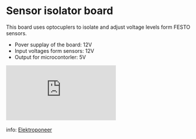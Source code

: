 # Sensor isolator board

This board uses optocuplers to isolate and adjust voltage levels form FESTO sensors.

- Pover supplay of the board: 12V
- Input voltages form sensors: 12V
- Output for microcontorler: 5V

![alt tag](https://github.com/Elektropioneer/Sensor-isolator-board/raw/master/opto_isolator_board/optoIsolatorBoard.PDF)

info: [Elektroponeer](http://elektropioneer.co.rs/)
